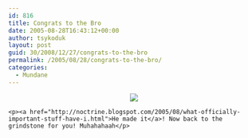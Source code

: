 ```yaml
---
id: 816
title: Congrats to the Bro
date: 2005-08-28T16:43:12+00:00
author: tsykoduk
layout: post
guid: 30/2008/12/27/congrats-to-the-bro
permalink: /2005/08/28/congrats-to-the-bro/
categories:
  - Mundane
---
```

<center><img src="http://photos29.flickr.com/38097317_9ea505013f_o.jpg" /></center>

	<p><a href="http://noctrine.blogspot.com/2005/08/what-officially-important-stuff-have-i.html">He made it</a>! Now back to the grindstone for you! Muhahahaah</p>